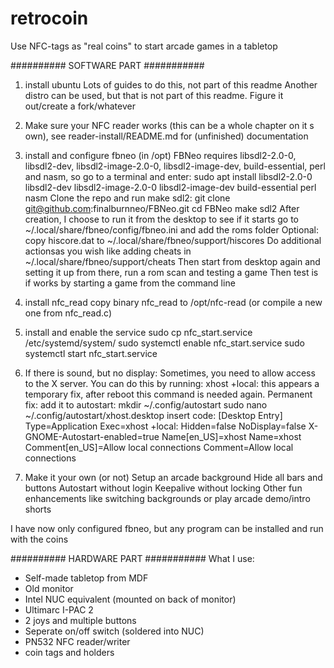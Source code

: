 # retrocoin
Use NFC-tags as "real coins" to start arcade games in a tabletop

########## SOFTWARE PART ###########
1.  install ubuntu
    Lots of guides to do this, not part of this readme
    Another distro can be used, but that is not part of this readme. Figure it out/create a fork/whatever

2.  Make sure your NFC reader works (this can be a whole chapter on it s own), see reader-install/README.md for (unfinished) documentation

3.  install and configure fbneo (in /opt)
    FBNeo requires libsdl2-2.0-0, libsdl2-dev, libsdl2-image-2.0-0, libsdl2-image-dev, build-essential, perl and nasm, so go to a terminal and enter:
    sudo apt install libsdl2-2.0-0 libsdl2-dev libsdl2-image-2.0-0 libsdl2-image-dev build-essential perl nasm
    Clone the repo and run make sdl2:
    git clone git@github.com:finalburnneo/FBNeo.git
    cd FBNeo
    make sdl2
    After creation, I choose to run it from the desktop to see if it starts
    go to ~/.local/share/fbneo/config/fbneo.ini and add the roms folder
    Optional: copy hiscore.dat to ~/.local/share/fbneo/support/hiscores
    Do additional actionsas you wish like adding cheats in ~/.local/share/fbneo/support/cheats
    Then start from desktop again and setting it up from there, run a rom scan and testing a game
    Then test is if works by starting a game from the command line

4.  install nfc_read
    copy binary nfc_read to /opt/nfc-read (or compile a new one from nfc_read.c) 

5.  install and enable the service
    sudo cp nfc_start.service /etc/systemd/system/
    sudo systemctl enable nfc_start.service
    sudo systemctl start nfc_start.service

6.  If there is sound, but no display: Sometimes, you need to allow access to the X server. You can do this by running:
    xhost +local:
    this appears a temporary fix, after reboot this command is needed again. Permanent fix: add it to autostart:
    mkdir ~/.config/autostart
    sudo nano ~/.config/autostart/xhost.desktop
    insert code:
        [Desktop Entry]
        Type=Application
        Exec=xhost +local:
        Hidden=false
        NoDisplay=false
        X-GNOME-Autostart-enabled=true
        Name[en_US]=xhost
        Name=xhost
        Comment[en_US]=Allow local connections
        Comment=Allow local connections

7.  Make it your own (or not)
    Setup an arcade background
    Hide all bars and buttons
    Autostart without login
    Keepalive without locking
    Other fun enhancements like switching backgrounds or play arcade demo/intro shorts

I have now only configured fbneo, but any program can be installed and run with the coins

########## HARDWARE PART ###########
What I use:
- Self-made tabletop from MDF
- Old monitor
- Intel NUC equivalent (mounted on back of monitor)
- Ultimarc I-PAC 2
- 2 joys and multiple buttons
- Seperate on/off switch (soldered into NUC)
- PN532 NFC reader/writer
- coin tags and holders